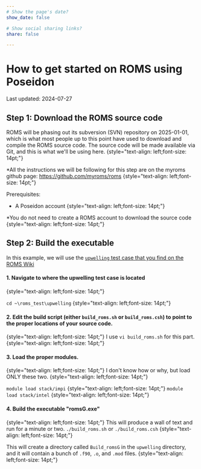 ```yaml
---
# Show the page's date?
show_date: false

# Show social sharing links?
share: false

---
```


# How to get started on ROMS using Poseidon

Last updated: 2024-07-27

## Step 1: Download the ROMS source code

ROMS will be phasing out its subversion (SVN) repository on 2025-01-01, which is what most people up to this point have used to download and compile the ROMS source code. The source code will be made available via Git, and this is what we'll be using here.
{style="text-align: left;font-size: 14pt;"}

*All the instructions we will be following for this step are on the myroms github page: https://github.com/myroms/roms
{style="text-align: left;font-size: 14pt;"}

Prerequisites:
* A Poseidon account
{style="text-align: left;font-size: 14pt;"}

*You do not need to create a ROMS account to download the source code
{style="text-align: left;font-size: 14pt;"}

## Step 2: Build the executable
In this example, we will use the <a href="https://www.myroms.org/wiki/UPWELLING_CASE">`upwelling` test case that you find on the ROMS Wiki</a>
#### 1. Navigate to where the upwelling test case is located
{style="text-align: left;font-size: 14pt;"}

`cd ~\roms_test\upwelling`
{style="text-align: left;font-size: 14pt;"}

#### 2. Edit the build script (either `build_roms.sh` or `build_roms.csh`) to point to the proper locations of your source code.
{style="text-align: left;font-size: 14pt;"}
I use `vi build_roms.sh` for this part.
{style="text-align: left;font-size: 14pt;"}

#### 3. Load the proper modules.
{style="text-align: left;font-size: 14pt;"}
I don't know how or why, but load ONLY these two.
{style="text-align: left;font-size: 14pt;"}

`module load stack/impi`
{style="text-align: left;font-size: 14pt;"}
`module load stack/intel`
{style="text-align: left;font-size: 14pt;"}

#### 4. Build the executable "romsG.exe"
{style="text-align: left;font-size: 14pt;"}
This will produce a wall of text and run for a minute or two.
`./build_roms.sh` or `./build_roms.csh`
{style="text-align: left;font-size: 14pt;"}

This will create a directory called `Build_romsG` in the `upwelling` directory, and it will contain a bunch of `.f90`, `.o`, and `.mod` files.
{style="text-align: left;font-size: 14pt;"}

